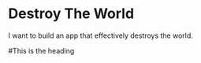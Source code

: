 # Destroy The World
I want to build an app that effectively destroys the world.

#This is the heading
